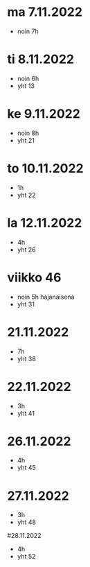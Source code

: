 # ma 7.11.2022
- noin 7h

# ti 8.11.2022
- noin 6h
- yht 13
 
# ke 9.11.2022
- noin 8h
- yht 21

# to 10.11.2022
- 1h
- yht 22

# la 12.11.2022
- 4h
- yht 26

# viikko 46
- noin 5h hajanaisena
- yht 31

# 21.11.2022
- 7h
- yht 38

# 22.11.2022
- 3h
- yht 41

# 26.11.2022
- 4h
- yht 45

# 27.11.2022
- 3h
- yht 48

#28.11.2022
- 4h
- yht 52
